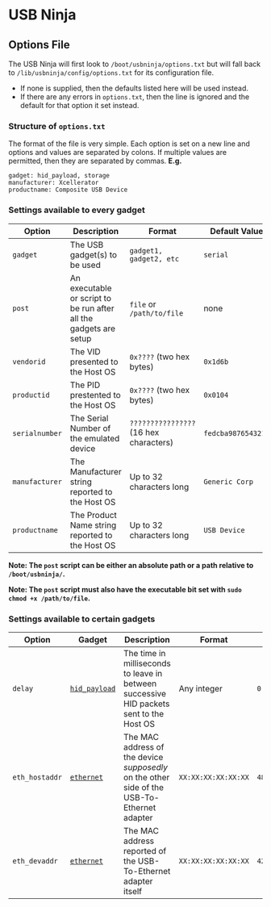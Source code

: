 # USB Ninja
## Options File

The USB Ninja will first look to `/boot/usbninja/options.txt` but will fall back to `/lib/usbninja/config/options.txt` for its configuration file.
* If none is supplied, then the defaults listed here will be used instead.
* If there are any errors in `options.txt`, then the line is ignored and the default for that option it set instead.

### Structure of `options.txt`
The format of the file is very simple. Each option is set on a new line and options and values are separated by colons. If multiple values are permitted, then they are separated by commas.
**E.g.**
```
gadget: hid_payload, storage
manufacturer: Xcellerator
productname: Composite USB Device
```

### Settings available to every gadget
|Option|Description|Format|Default Value|
|-|-|-|-|
|`gadget`|The USB gadget(s) to be used|`gadget1, gadget2, etc`|`serial`|
|`post`|An executable or script to be run after all the gadgets are setup|`file` or `/path/to/file`|none|
|`vendorid`|The VID presented to the Host OS|`0x????` (two hex bytes)|`0x1d6b`|
|`productid`|The PID prestented to the Host OS|`0x????` (two hex bytes)|`0x0104`|
|`serialnumber`|The Serial Number of the emulated device|`????????????????` (16 hex characters)|`fedcba9876543210`|
|`manufacturer`|The Manufacturer string reported to the Host OS|Up to 32 characters long|`Generic Corp`|
|`productname`|The Product Name string reported to the Host OS|Up to 32 characters long|`USB Device`|

**Note: The `post` script can be either an absolute path or a path relative to `/boot/usbninja/`.**

**Note: The `post` script must also have the executable bit set with `sudo chmod +x /path/to/file`.**

### Settings available to certain gadgets
|Option|Gadget|Description|Format|Default Value|
|-|-|-|-|-|
|`delay`|[`hid_payload`](HID.md)|The time in milliseconds to leave in between successive HID packets sent to the Host OS|Any integer|`0`|
|`eth_hostaddr`|[`ethernet`](ETHERNET.md)|The MAC address of the device _supposedly_ on the other side of the USB-To-Ethernet adapter|`XX:XX:XX:XX:XX:XX`|`48:6f:73:74:50:43`|
|`eth_devaddr`|[`ethernet`](ETHERNET.md)|The MAC address reported of the USB-To-Ethernet adapter itself|`XX:XX:XX:XX:XX:XX`|`42:61:64:55:53:42`|
